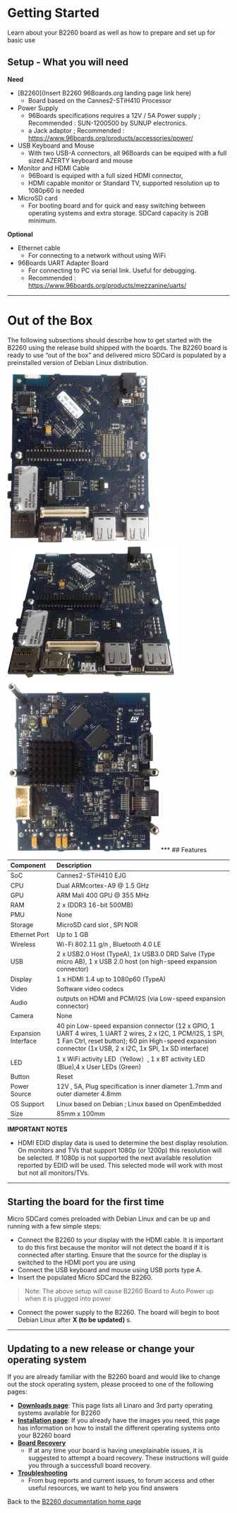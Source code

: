 # Getting Started
Learn about your B2260 board as well as how to prepare and set up for basic use

## Setup - What you will need

**Need**
- [B2260](Insert B2260 96Boards.org landing page link here)
   - Board based on the Cannes2-STiH410 Processor
- Power Supply
   - 96Boards specifications requires a 12V / 5A Power supply ; Recommended : SUN-1200500 by SUNUP electronics.
   -  a Jack adaptor ; Recommended :  https://www.96boards.org/products/accessories/power/
- USB Keyboard and Mouse
   - With two USB-A connectors, all 96Boards can be equiped with
   a full sized AZERTY keyboard and mouse
- Monitor and HDMI Cable
   -  96Board is  equiped with a full sized HDMI connector,
   -  HDMI capable monitor or Standard TV, supported resolution up to 1080p60 is needed
- MicroSD card  
   - For booting board and for quick and easy switching between operating systems and extra storage. SDCard capacity is  2GB minimum.

**Optional**
- Ethernet cable
   - For connecting to a network without using WiFi
- 96Boards UART Adapter Board
   - For connecting to PC via serial link. Useful for debugging.
   - Recommended : https://www.96boards.org/products/mezzanine/uarts/

***
# Out of the Box
The following subsections should describe how to get started with the B2260 using the release build shipped with the boards. The B2260 board is ready to use “out of the box”  and delivered micro SDCard is populated by a preinstalled version of Debian Linux distribution.

<img src="../AdditionalDocs/Images/ST_B2260_Front_SD.png" data-canonical-src="./AdditionalDocs/Images/ST_B2260_Front_SD.png" width="324" height="385" />

<img src="../AdditionalDocs/Images/ST_B2260_Angle_SD.png" data-canonical-src="./AdditionalDocs/Images/ST_B2260_Angle_SD.png" width="385" height="311" />

<img src="../AdditionalDocs/Images/ST_B2260_Back_SD.png" data-canonical-src="./AdditionalDocs/Images/ST_B2260_Back_SD.png" width="344" height="385" />
***
## Features

|   Component          |   Description|
|:---------------------|:-------------------------------------------------------------------------------------------------|
|  SoC                 | Cannes2-STiH410 EJG|
|  CPU                 | Dual ARMcortex-A9 @ 1.5 GHz |
|  GPU                 | ARM Mali 400 GPU @ 355 MHz|
|  RAM                 | 2 x (DDR3 16-bit 500MB)|
|  PMU                 | None|
|  Storage             | MicroSD card slot , SPI NOR |
|  Ethernet Port       | Up to 1 GB|
|  Wireless            | Wi-Fi 802.11 g/n  , Bluetooth 4.0 LE|
|  USB                 | 2 x USB2.0 Host (TypeA), 1x USB3.0 DRD Salve (Type micro AB), 1 x USB 2.0 host (on high-speed expansion connector)|
|  Display             | 1 x HDMI 1.4 up to 1080p60 (TypeA)|
|  Video               | Software video codecs|
|  Audio               | outputs on HDMI and PCM/I2S (via Low-speed expansion connector)|
|  Camera              | None|
|  Expansion Interface | 40 pin Low-speed expansion connector (12 x GPIO, 1 UART 4 wires, 1 UART 2 wires, 2 x I2C, 1 PCM/I2S, 1 SPI, 1 Fan Ctrl, reset  button);  60 pin High-speed expansion connector (1x USB, 2 x I2C, 1x SPI, 1x SD interface) |
|  LED                 | 1 x WiFi activity LED（Yellow）, 1 x BT activity LED (Blue),4 x User LEDs (Green)|
|  Button              | Reset
|  Power Source        | 12V , 5A, Plug specification is inner diameter 1.7mm and outer diameter 4.8mm |
|  OS Support          | Linux based on Debian ; Linux based on OpenEmbedded|
|  Size                | 85mm x 100mm|

**IMPORTANT NOTES**


- HDMI EDID display data is used to determine the best display resolution. On monitors and TVs that support 1080p (or 1200p) this resolution will be selected. If 1080p is not supported the next available resolution reported by EDID will be used. This selected mode will work with most but not all monitors/TVs.
***

## Starting the board for the first time
Micro SDCard comes preloaded with Debian Linux and can be up and running with a few simple steps:

- Connect the B2260 to your display with the HDMI cable. It is important to do this first because the monitor will not detect the board if it is connected after starting. Ensure that the source for the display is switched to the HDMI port you are using
- Connect the USB keyboard and mouse using USB ports type A.
- Insert the populated Micro SDCard the B2260.

> Note: The above setup will cause B2260 Board to Auto Power up when it is plugged into power

- Connect the power supply to the B2260. The board will begin to boot Debian Linux after **X (to be updated)** s.

***

## Updating to a new release or change your operating system

<Do not touch this section>

If you are already familiar with the B2260 board and would like to change out the stock operating system, please proceed to one of the following pages:

- [**Downloads page**](../Downloads/README.md): This page lists all Linaro and 3rd party operating systems available for B2260
- [**Installation page**](../Installation/README.md): If you already have the images you need, this page has information on how to install the different operating systems onto your B2260 board
- [**Board Recovery**](../Installation/BoardRecovery.md)
   - If at any time your board is having unexplainable issues, it is suggested to attempt a board recovery. These instructions will guide you through a successfull board recovery.
- [**Troubleshooting**](../Troubleshooting/README.md)
   - From bug reports and current issues, to forum access and other useful resources, we want to help you find answers

Back to the [B2260 documentation home page](../README.md)
